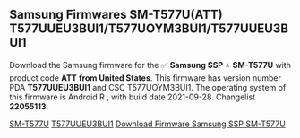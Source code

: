 <h2>Samsung Firmwares SM-T577U(ATT) T577UUEU3BUI1/T577UOYM3BUI1/T577UUEU3BUI1</h2>
Download the Samsung firmware for the ✅ <strong>Samsung SSP </strong> ⭐ <strong>SM-T577U</strong> with product code <strong>ATT</strong> <strong> from United States</strong>. This firmware has version number PDA <strong>T577UUEU3BUI1</strong> and CSC T577UOYM3BUI1. The operating system of this firmware is Android R , with build date 2021-09-28. Changelist <strong>22055113</strong>.


[SM-T577U](https://samfirm.shop/samsung/model/SM-T577U)
[T577UUEU3BUI1](https://samfirm.shop/samsung/pda/T577UUEU3BUI1)
[Download Firmware Samsung SSP SM-T577U](https://samfirm.shop/samsung/firmware/460433)
